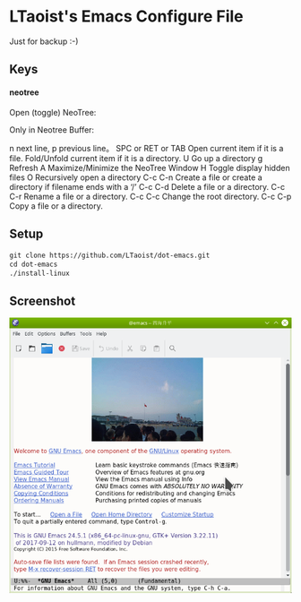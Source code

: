 LTaoist's Emacs Configure File 
==============================

Just for backup :-)

Keys
----

#### neotree

Open (toggle) NeoTree: <F8>

Only in Neotree Buffer:

n next line, p previous line。
SPC or RET or TAB Open current item if it is a file. Fold/Unfold current item if it is a directory.
U Go up a directory
g Refresh
A Maximize/Minimize the NeoTree Window
H Toggle display hidden files
O Recursively open a directory
C-c C-n Create a file or create a directory if filename ends with a ‘/’
C-c C-d Delete a file or a directory.
C-c C-r Rename a file or a directory.
C-c C-c Change the root directory.
C-c C-p Copy a file or a directory.

Setup
-----

    git clone https://github.com/LTaoist/dot-emacs.git
    cd dot-emacs
    ./install-linux

Screenshot
----------

![](screenshot/screenshot-20190908.png)
